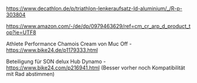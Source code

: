 https://www.decathlon.de/p/triathlon-lenkeraufsatz-ld-aluminium/_/R-p-303804

https://www.amazon.com/-/de/dp/0979463629/ref=cm_cr_arp_d_product_top?ie=UTF8

Athlete Performance Chamois Cream von Muc Off - https://www.bike24.de/p1179333.html

Beteiligung für SON delux Hub Dynamo - https://www.bike24.com/p216941.html (Besser vorher noch Kompatibilität mit Rad abstimmen)
